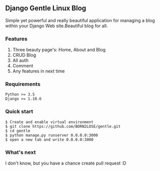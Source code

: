 ## Django Gentle Linux Blog
Simple yet powerful and really beautiful application for managing a blog within your   Django Web site.Beautiful blog for all.
### Features
1.  Three beauty page's: Home, About and Blog
2.  CRUD Blog
3.  All auth
4.  Comment
5.  Any features in next time

### Requirements
```
Python >= 3.5
Django >= 1.10.6
```
### Quick start
```
$ Create and enable virtual environment
$ git clone https://github.com/BORN2LOSE/gentle.git
$ cd gentle
$ python manage.py runserver 0.0.0.0:3000
$ open a new tab and write 0.0.0.0:3000
```
### What's next
I don't know, but you have a chance create pull request :D
